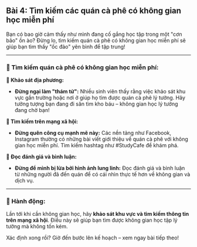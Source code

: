 ## Bài 4: Tìm kiếm các quán cà phê có không gian học miễn phí

Bạn có bao giờ cảm thấy như mình đang cố gắng học tập trong một "cơn bão" ồn ào? Đừng lo, tìm kiếm quán cà phê có không gian học miễn phí sẽ giúp bạn tìm thấy "ốc đảo" yên bình để tập trung!

---

### 📌 Tìm kiếm quán cà phê có không gian học miễn phí:

**🔹 Khảo sát địa phương:**
- **Đừng ngại làm "thám tử":** Nhiều sinh viên thấy rằng việc khảo sát khu vực gần trường hoặc nơi ở giúp họ tìm được quán cà phê lý tưởng. Hãy tưởng tượng bạn đang đi săn tìm kho báu – không gian học lý tưởng đang chờ bạn!

**🔹 Tìm kiếm trên mạng xã hội:**
- **Đừng quên công cụ mạnh mẽ này:** Các nền tảng như Facebook, Instagram thường có những bài viết giới thiệu về quán cà phê với không gian học miễn phí. Tìm kiếm hashtag như #StudyCafe để khám phá.

**🔹 Đọc đánh giá và bình luận:**
- **Đừng để mình bị lừa bởi hình ảnh lung linh:** Đọc đánh giá và bình luận từ những người đã đến quán để có cái nhìn thực tế hơn về không gian và dịch vụ.

---

### 🚀 Hành động:

Lần tới khi cần không gian học, hãy **khảo sát khu vực và tìm kiếm thông tin trên mạng xã hội**. Điều này sẽ giúp bạn tìm được không gian học tập lý tưởng mà không tốn kém.

Xác định xong rồi? Giờ đến bước lên kế hoạch – xem ngay bài tiếp theo!
